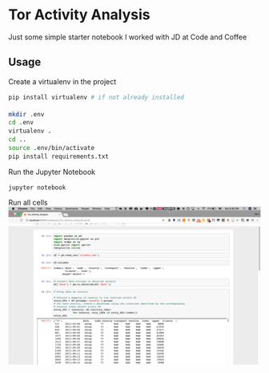 Tor Activity Analysis
=====================

Just some simple starter notebook I worked with JD at Code and Coffee

Usage
-----
Create a virtualenv in the project

```bash
pip install virtualenv # if not already installed

mkdir .env
cd .env
virtualenv .
cd ..
source .env/bin/activate
pip install requirements.txt
```

Run the Jupyter Notebook
```
jupyter notebook
```

Run all cells
![](run_cells.gif)

